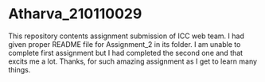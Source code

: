 # Atharva_210110029
This repository contents assignment submission of ICC web team.
I had given proper README file for Assignment_2 in its folder.
I am unable to complete first assignment but I had completed the second one and that excits me a lot.
Thanks, for such amazing assignment as I get to learn many things.
